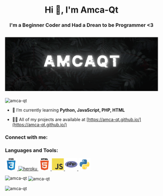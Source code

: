 
<h1 align="center">Hi 👋, I'm Amca-Qt</h1>
<h3 align="center">I'm a Beginner Coder and Had a Drean to be Programmer <3</h3>
<h2 align="center">
<img src="https://raw.githubusercontent.com/Amca-qt/Amca-qt.github.io/main/Images/AmcaQt.gif" alt="Amca-Qt GIF">
</h2>
<p align="left"> <img src="https://komarev.com/ghpvc/?username=amca-qt&label=Profile%20views&color=0e75b6&style=flat" alt="amca-qt" /> </p>

- 🌱 I’m currently learning **Python, JavaScript, PHP, HTML**

- 👨‍💻 All of my projects are available at [https://amca-qt.github.io/](https://amca-qt.github.io/)

<h3 align="left">Connect with me:</h3>
<p align="left">
</p>

<h3 align="left">Languages and Tools:</h3>
<p align="left"> <a href="https://www.w3schools.com/css/" target="_blank" rel="noreferrer"> <img src="https://raw.githubusercontent.com/devicons/devicon/master/icons/css3/css3-original-wordmark.svg" alt="css3" width="40" height="40"/> </a> <a href="https://heroku.com" target="_blank" rel="noreferrer"> <img src="https://www.vectorlogo.zone/logos/heroku/heroku-icon.svg" alt="heroku" width="40" height="40"/> </a> <a href="https://www.w3.org/html/" target="_blank" rel="noreferrer"> <img src="https://raw.githubusercontent.com/devicons/devicon/master/icons/html5/html5-original-wordmark.svg" alt="html5" width="40" height="40"/> </a> <a href="https://developer.mozilla.org/en-US/docs/Web/JavaScript" target="_blank" rel="noreferrer"> <img src="https://raw.githubusercontent.com/devicons/devicon/master/icons/javascript/javascript-original.svg" alt="javascript" width="40" height="40"/> </a> <a href="https://www.php.net" target="_blank" rel="noreferrer"> <img src="https://raw.githubusercontent.com/devicons/devicon/master/icons/php/php-original.svg" alt="php" width="40" height="40"/> </a> <a href="https://www.python.org" target="_blank" rel="noreferrer"> <img src="https://raw.githubusercontent.com/devicons/devicon/master/icons/python/python-original.svg" alt="python" width="40" height="40"/> </a> </p>

<p><img align="left" src="https://github-readme-stats.vercel.app/api/top-langs?username=amca-qt&show_icons=true&locale=en&layout=compact" alt="amca-qt" /></p>

<p>&nbsp;<img align="center" src="https://github-readme-stats.vercel.app/api?username=amca-qt&show_icons=true&locale=en" alt="amca-qt" /></p>

<p><img align="center" src="https://github-readme-streak-stats.herokuapp.com/?user=amca-qt&" alt="amca-qt" /></p>
